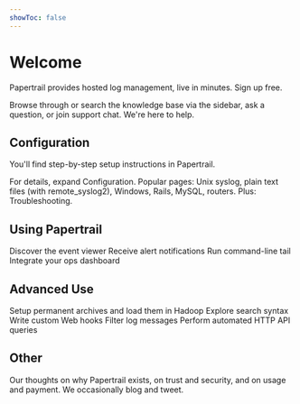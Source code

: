 ```yaml
---
showToc: false
---
```


# Welcome

Papertrail provides hosted log management, live in minutes. Sign up free.

Browse through or search the knowledge base via the sidebar, ask a question, or join support chat. We're here to help.

## Configuration

You'll find step-by-step setup instructions in Papertrail.

For details, expand Configuration. Popular pages: Unix syslog, plain text files (with remote_syslog2), Windows, Rails, MySQL, routers. Plus: Troubleshooting.

## Using Papertrail

Discover the event viewer
Receive alert notifications
Run command-line tail
Integrate your ops dashboard

## Advanced Use

Setup permanent archives and load them in Hadoop
Explore search syntax
Write custom Web hooks
Filter log messages
Perform automated HTTP API queries

## Other
Our thoughts on why Papertrail exists, on trust and security, and on usage and payment. We occasionally blog and tweet.
